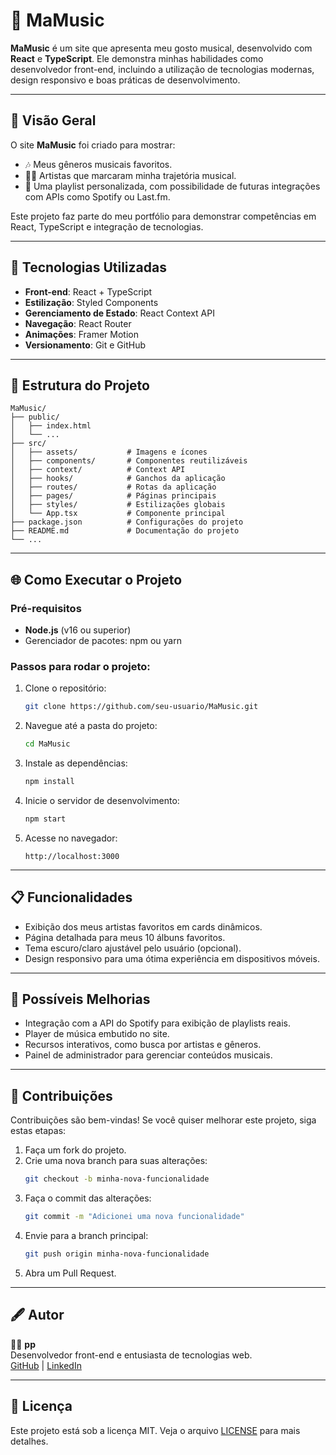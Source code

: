 # 🎵 MaMusic

**MaMusic** é um site que apresenta meu gosto musical, desenvolvido com **React** e **TypeScript**. Ele demonstra minhas habilidades como desenvolvedor front-end, incluindo a utilização de tecnologias modernas, design responsivo e boas práticas de desenvolvimento.

---

## 🌟 **Visão Geral**

O site **MaMusic** foi criado para mostrar:
- 🎶 Meus gêneros musicais favoritos.
- 👨‍🎤 Artistas que marcaram minha trajetória musical.
- 📜 Uma playlist personalizada, com possibilidade de futuras integrações com APIs como Spotify ou Last.fm.

Este projeto faz parte do meu portfólio para demonstrar competências em React, TypeScript e integração de tecnologias.

---

## 🚀 **Tecnologias Utilizadas**

- **Front-end**: React + TypeScript
- **Estilização**: Styled Components
- **Gerenciamento de Estado**: React Context API
- **Navegação**: React Router
- **Animações**: Framer Motion
- **Versionamento**: Git e GitHub

---

## 📂 **Estrutura do Projeto**

```plaintext
MaMusic/
├── public/
│   ├── index.html
│   └── ...
├── src/
│   ├── assets/           # Imagens e ícones
│   ├── components/       # Componentes reutilizáveis
│   ├── context/          # Context API
│   ├── hooks/            # Ganchos da aplicação
│   ├── routes/           # Rotas da aplicação
│   ├── pages/            # Páginas principais
│   ├── styles/           # Estilizações globais
│   └── App.tsx           # Componente principal
├── package.json          # Configurações do projeto
├── README.md             # Documentação do projeto
└── ...
```

---

## 🌐 **Como Executar o Projeto**

### Pré-requisitos
- **Node.js** (v16 ou superior)
- Gerenciador de pacotes: npm ou yarn

### Passos para rodar o projeto:
1. Clone o repositório:
   ```bash
   git clone https://github.com/seu-usuario/MaMusic.git
   ```
2. Navegue até a pasta do projeto:
   ```bash
   cd MaMusic
   ```
3. Instale as dependências:
   ```bash
   npm install
   ```
4. Inicie o servidor de desenvolvimento:
   ```bash
   npm start
   ```
5. Acesse no navegador:
   ```
   http://localhost:3000
   ```

---

## 📋 **Funcionalidades**

- Exibição dos meus artistas favoritos em cards dinâmicos.
- Página detalhada para meus 10 álbuns favoritos.
- Tema escuro/claro ajustável pelo usuário (opcional).
- Design responsivo para uma ótima experiência em dispositivos móveis.

---

## 🎨 **Possíveis Melhorias**

- Integração com a API do Spotify para exibição de playlists reais.
- Player de música embutido no site.
- Recursos interativos, como busca por artistas e gêneros.
- Painel de administrador para gerenciar conteúdos musicais.

---

## 🤝 **Contribuições**

Contribuições são bem-vindas! Se você quiser melhorar este projeto, siga estas etapas:
1. Faça um fork do projeto.
2. Crie uma nova branch para suas alterações:
   ```bash
   git checkout -b minha-nova-funcionalidade
   ```
3. Faça o commit das alterações:
   ```bash
   git commit -m "Adicionei uma nova funcionalidade"
   ```
4. Envie para a branch principal:
   ```bash
   git push origin minha-nova-funcionalidade
   ```
5. Abra um Pull Request.

---

## 🖋️ **Autor**

👨‍💻 **pp**  
Desenvolvedor front-end e entusiasta de tecnologias web.  
[GitHub](https://github.com/pepepepu) | [LinkedIn](https://www.linkedin.com/in/pp-oliveira/)  

---

## 📜 **Licença**

Este projeto está sob a licença MIT. Veja o arquivo [LICENSE](LICENSE) para mais detalhes.